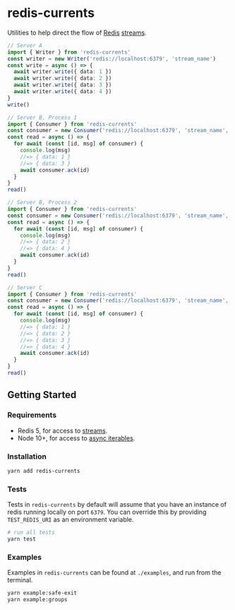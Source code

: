 # redis-currents

Utilities to help direct the flow of [Redis](https://redis.io/) [streams](https://redis.io/topics/streams-intro).

```ts
// Server A
import { Writer } from 'redis-currents'
const writer = new Writer('redis://localhost:6379', 'stream_name')
const write = async () => {
  await writer.write({ data: 1 })
  await writer.write({ data: 2 })
  await writer.write({ data: 3 })
  await writer.write({ data: 4 })
}
write()
```

```ts
// Server B, Process 1
import { Consumer } from 'redis-currents'
const consumer = new Consumer('redis://localhost:6379', 'stream_name', 'group_1', 'consumer_1')
const read = async () => {
  for await (const [id, msg] of consumer) {
    console.log(msg)
    //=> { data: 1 }
    //=> { data: 3 }
    await consumer.ack(id)
  }
}
read()
```

```ts
// Server B, Process 2
import { Consumer } from 'redis-currents'
const consumer = new Consumer('redis://localhost:6379', 'stream_name', 'group_1', 'consumer_2')
const read = async () => {
  for await (const [id, msg] of consumer) {
    console.log(msg)
    //=> { data: 2 }
    //=> { data: 4 }
    await consumer.ack(id)
  }
}
read()
```

```ts
// Server C
import { Consumer } from 'redis-currents'
const consumer = new Consumer('redis://localhost:6379', 'stream_name', 'group_2', 'consumer_1')
const read = async () => {
  for await (const [id, msg] of consumer) {
    console.log(msg)
    //=> { data: 1 }
    //=> { data: 2 }
    //=> { data: 3 }
    //=> { data: 4 }
    await consumer.ack(id)
  }
}
read()
```

## Getting Started

### Requirements

- Redis 5, for access to [streams](https://redis.io/topics/streams-intro).
- Node 10+, for access to [async iterables](https://developer.mozilla.org/en-US/docs/Web/JavaScript/Reference/Statements/for-await...of).

### Installation

```sh
yarn add redis-currents
```

### Tests

Tests in `redis-currents` by default will assume that you have an instance of redis running locally on port `6379`.
You can override this by providing `TEST_REDIS_URI` as an environment variable.

```sh
# run all tests
yarn test
```

### Examples

Examples in `redis-currents` can be found at `./examples`, and run from the terminal.

```sh
yarn example:safe-exit
yarn example:groups
```
